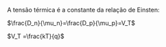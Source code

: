 A tensão térmica é a constante da relação de Einsten:

$\frac{D_n}{\mu_n}=\frac{D_p}{\mu_p}=V_T$

$V_T =\frac{kT}{q}$